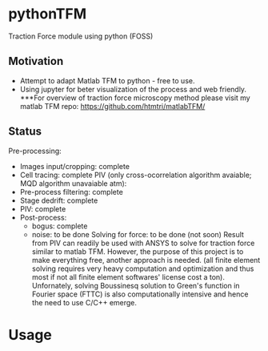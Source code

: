# pythonTFM
Traction Force module using python (FOSS)

## Motivation
 - Attempt to adapt Matlab TFM to python - free to use.
 - Using jupyter for beter visualization of the process and web friendly.
***For overview of traction force microscopy method please visit my matlab TFM repo: https://github.com/htmtri/matlabTFM/

## Status
Pre-processing: 
 - Images input/cropping: complete
 - Cell tracing: complete
PIV (only cross-ocorrelation algorithm avaiable; MQD algorithm unavaiable atm):
 - Pre-process filtering: complete 
 - Stage dedrift: complete
 - PIV: complete
 - Post-process: 
    - bogus: complete
    - noise: to be done
Solving for force: to be done (not soon)
Result from PIV can readily be used with ANSYS to solve for traction force similar to matlab TFM. However, the purpose of this project is to make everything free, another approach is needed. (all finite element solving requires very heavy computation and optimization and thus most if not all finite element softwares' license cost a ton). Unfornately, solving Boussinesq solution to Green's function in Fourier space (FTTC) is also computationally intensive and hence the need to use C/C++ emerge. 

# Usage
